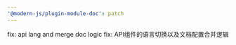 ```yaml
---
'@modern-js/plugin-module-doc': patch
---
```


fix: api lang and merge doc logic
fix: API组件的语言切换以及文档配置合并逻辑
